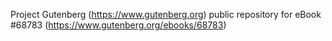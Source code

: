 Project Gutenberg (https://www.gutenberg.org) public repository for
eBook #68783 (https://www.gutenberg.org/ebooks/68783)
